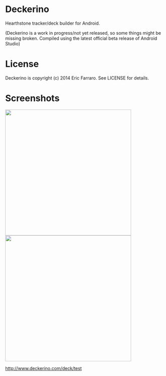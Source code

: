 Deckerino
=============
Hearthstone tracker/deck builder for Android.

(Deckerino is a work in progress/not yet released, so some things might be missing broken.  Compiled using the latest official beta release of Android Studio)

License
=============
Deckerino is copyright (c) 2014 Eric Farraro. See LICENSE for details.

Screenshots
=============
<img src = 'http://i.imgur.com/tfLGIE7.png' height='400'/>
<img src = 'http://i.imgur.com/PZdk2bK.png' height='400' />

http://www.deckerino.com/deck/test
